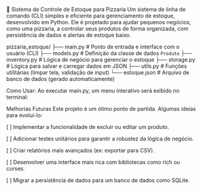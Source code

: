 🍕 Sistema de Controle de Estoque para Pizzaria
Um sistema de linha de comando (CLI) simples e eficiente para gerenciamento de estoque, desenvolvido em Python. Ele é projetado para ajudar pequenos negócios, como uma pizzaria, a controlar seus produtos de forma organizada, com persistência de dados e alertas de estoque baixo.


pizzaria_estoque/
├── main.py              # Ponto de entrada e interface com o usuário (CLI)
├── models.py            # Definição da classe de dados `Produto`
├── inventory.py         # Lógica de negócio para gerenciar o estoque
├── storage.py           # Lógica para salvar e carregar dados em JSON
├── utils.py             # Funções utilitárias (limpar tela, validação de input)
└── estoque.json         # Arquivo de banco de dados (gerado automaticamente)

Como Usar:
Ao executar main.py, um menu interativo será exibido no terminal:


Melhorias Futuras
Este projeto é um ótimo ponto de partida. Algumas ideias para evoluí-lo:

[ ] Implementar a funcionalidade de excluir ou editar um produto.

[ ] Adicionar testes unitários para garantir a robustez da lógica de negócio.

[ ] Criar relatórios mais avançados (ex: exportar para CSV).

[ ] Desenvolver uma interface mais rica com bibliotecas como rich ou curses.

[ ] Migrar a persistência de dados para um banco de dados como SQLite.

